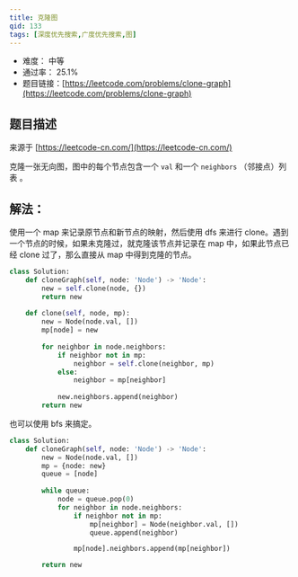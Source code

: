 ```yaml
---
title: 克隆图
qid: 133
tags: [深度优先搜索,广度优先搜索,图]
---
```



- 难度： 中等
- 通过率： 25.1%
- 题目链接：[https://leetcode.com/problems/clone-graph](https://leetcode.com/problems/clone-graph)


## 题目描述

来源于 [https://leetcode-cn.com/](https://leetcode-cn.com/)

<p>克隆一张无向图，图中的每个节点包含一个&nbsp;<code>val</code>&nbsp;和一个&nbsp;<code>neighbors</code>&nbsp;（邻接点）列表 。</p>




## 解法：

使用一个 map 来记录原节点和新节点的映射，然后使用 dfs 来进行 clone。遇到一个节点的时候，如果未克隆过，就克隆该节点并记录在 map 中，如果此节点已经 clone 过了，那么直接从 map 中得到克隆的节点。

```python
class Solution:
    def cloneGraph(self, node: 'Node') -> 'Node':
        new = self.clone(node, {})
        return new
            
    def clone(self, node, mp):
        new = Node(node.val, [])
        mp[node] = new
        
        for neighbor in node.neighbors:
            if neighbor not in mp:
                neighbor = self.clone(neighbor, mp)
            else:
                neighbor = mp[neighbor]
                
            new.neighbors.append(neighbor)
        return new
```

也可以使用 bfs 来搞定。

```python
class Solution:
    def cloneGraph(self, node: 'Node') -> 'Node':
        new = Node(node.val, [])
        mp = {node: new}        
        queue = [node]
        
        while queue:
            node = queue.pop(0)
            for neighbor in node.neighbors:
                if neighbor not in mp:
                    mp[neighbor] = Node(neighbor.val, [])
                    queue.append(neighbor)

                mp[node].neighbors.append(mp[neighbor])

        return new
```
